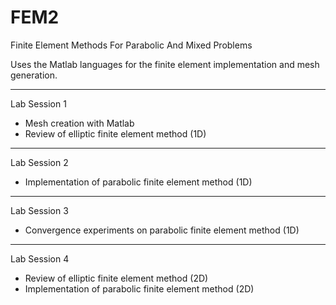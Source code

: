 # FEM2
Finite Element Methods For Parabolic And Mixed Problems 

Uses the Matlab languages for the finite element implementation and mesh generation.

-----
Lab Session 1

 - Mesh creation with Matlab
 - Review of elliptic finite element method (1D)

-----
Lab Session 2

 - Implementation of parabolic finite element method (1D)

-----
Lab Session 3

 - Convergence experiments on parabolic finite element method (1D)

-----
Lab Session 4

 - Review of elliptic finite element method (2D)
 - Implementation of parabolic finite element method (2D)

